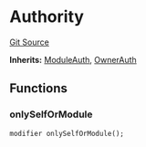 # Authority
[Git Source](https://github.com/TrueWallet/contracts/blob/3a8d1f53b9460a762889129a9214639685ad5b95/src/authority/Authority.sol)

**Inherits:**
[ModuleAuth](/src/authority/ModuleAuth.sol/abstract.ModuleAuth.md), [OwnerAuth](/src/authority/OwnerAuth.sol/abstract.OwnerAuth.md)


## Functions
### onlySelfOrModule


```solidity
modifier onlySelfOrModule();
```

